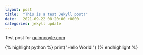 ```yaml
---
layout: post
title:  "This is a test Jekyll post!"
date:   2021-09-22 08:20:00 +0000
categories: jekyll update
---
```

Test post for [quinncoyle.com]

{% highlight python %}
print("Hello World!")
{% endhighlight %}

[quinncoyle.com]: http://quinncoyle.com
